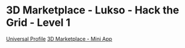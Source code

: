 # 3D Marketplace - Lukso - Hack the Grid - Level 1
[Universal Profile](https://universaleverything.io/0xAE493C002dA6afaa239F68931A438183DE01b0c1?assetGroup=grid)
[3D Marketplace - Mini App](https://lukso-grid-marketplace.tuszy.com)
